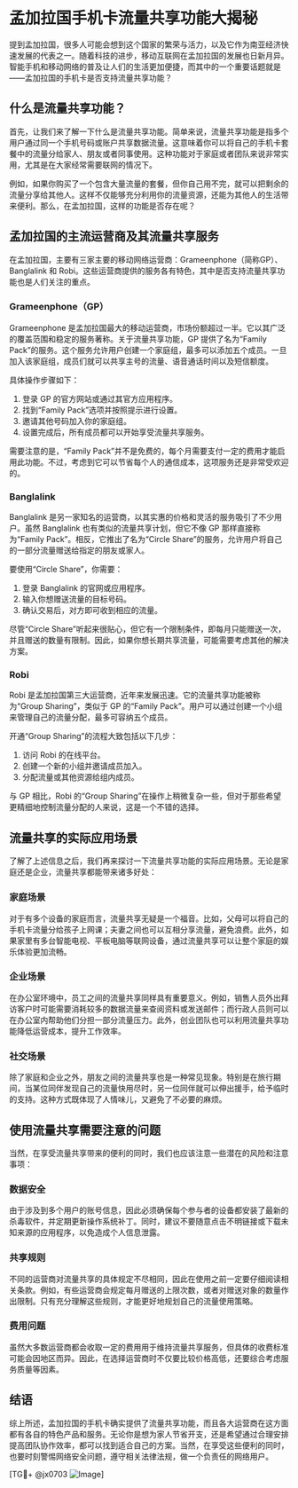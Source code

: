 # 孟加拉国手机卡流量共享功能大揭秘

提到孟加拉国，很多人可能会想到这个国家的繁荣与活力，以及它作为南亚经济快速发展的代表之一。随着科技的进步，移动互联网在孟加拉国的发展也日新月异。智能手机和移动网络的普及让人们的生活更加便捷，而其中的一个重要话题就是——孟加拉国的手机卡是否支持流量共享功能？

## 什么是流量共享功能？

首先，让我们来了解一下什么是流量共享功能。简单来说，流量共享功能是指多个用户通过同一个手机号码或账户共享数据流量。这意味着你可以将自己的手机卡套餐中的流量分给家人、朋友或者同事使用。这种功能对于家庭或者团队来说非常实用，尤其是在大家经常需要联网的情况下。

例如，如果你购买了一个包含大量流量的套餐，但你自己用不完，就可以把剩余的流量分享给其他人。这样不仅能够充分利用你的流量资源，还能为其他人的生活带来便利。那么，在孟加拉国，这样的功能是否存在呢？

## 孟加拉国的主流运营商及其流量共享服务

在孟加拉国，主要有三家主要的移动网络运营商：Grameenphone（简称GP）、Banglalink 和 Robi。这些运营商提供的服务各有特色，其中是否支持流量共享功能也是人们关注的重点。

### Grameenphone（GP）

Grameenphone 是孟加拉国最大的移动运营商，市场份额超过一半。它以其广泛的覆盖范围和稳定的服务著称。关于流量共享功能，GP 提供了名为“Family Pack”的服务。这个服务允许用户创建一个家庭组，最多可以添加五个成员。一旦加入该家庭组，成员们就可以共享主号的流量、语音通话时间以及短信额度。

具体操作步骤如下：
1. 登录 GP 的官方网站或通过其官方应用程序。
2. 找到“Family Pack”选项并按照提示进行设置。
3. 邀请其他号码加入你的家庭组。
4. 设置完成后，所有成员都可以开始享受流量共享服务。

需要注意的是，“Family Pack”并不是免费的，每个月需要支付一定的费用才能启用此功能。不过，考虑到它可以节省每个人的通信成本，这项服务还是非常受欢迎的。

### Banglalink

Banglalink 是另一家知名的运营商，以其实惠的价格和灵活的服务吸引了不少用户。虽然 Banglalink 也有类似的流量共享计划，但它不像 GP 那样直接称为“Family Pack”。相反，它推出了名为“Circle Share”的服务，允许用户将自己的一部分流量赠送给指定的朋友或家人。

要使用“Circle Share”，你需要：
1. 登录 Banglalink 的官网或应用程序。
2. 输入你想赠送流量的目标号码。
3. 确认交易后，对方即可收到相应的流量。

尽管“Circle Share”听起来很贴心，但它有一个限制条件，即每月只能赠送一次，并且赠送的数量有限制。因此，如果你想长期共享流量，可能需要考虑其他的解决方案。

### Robi

Robi 是孟加拉国第三大运营商，近年来发展迅速。它的流量共享功能被称为“Group Sharing”，类似于 GP 的“Family Pack”。用户可以通过创建一个小组来管理自己的流量分配，最多可容纳五个成员。

开通“Group Sharing”的流程大致包括以下几步：
1. 访问 Robi 的在线平台。
2. 创建一个新的小组并邀请成员加入。
3. 分配流量或其他资源给组内成员。

与 GP 相比，Robi 的“Group Sharing”在操作上稍微复杂一些，但对于那些希望更精细地控制流量分配的人来说，这是一个不错的选择。

## 流量共享的实际应用场景

了解了上述信息之后，我们再来探讨一下流量共享功能的实际应用场景。无论是家庭还是企业，流量共享都能带来诸多好处：

### 家庭场景

对于有多个设备的家庭而言，流量共享无疑是一个福音。比如，父母可以将自己的手机卡流量分给孩子上网课；夫妻之间也可以互相分享流量，避免浪费。此外，如果家里有多台智能电视、平板电脑等联网设备，通过流量共享可以让整个家庭的娱乐体验更加流畅。

### 企业场景

在办公室环境中，员工之间的流量共享同样具有重要意义。例如，销售人员外出拜访客户时可能需要消耗较多的数据流量来查阅资料或发送邮件；而行政人员则可以在办公室内帮助他们分担一部分流量压力。此外，创业团队也可以利用流量共享功能降低运营成本，提升工作效率。

### 社交场景

除了家庭和企业之外，朋友之间的流量共享也是一种常见现象。特别是在旅行期间，当某位同伴发现自己的流量快用尽时，另一位同伴就可以伸出援手，给予临时的支持。这种方式既体现了人情味儿，又避免了不必要的麻烦。

## 使用流量共享需要注意的问题

当然，在享受流量共享带来的便利的同时，我们也应该注意一些潜在的风险和注意事项：

### 数据安全

由于涉及到多个用户的账号信息，因此必须确保每个参与者的设备都安装了最新的杀毒软件，并定期更新操作系统补丁。同时，建议不要随意点击不明链接或下载未知来源的应用程序，以免造成个人信息泄露。

### 共享规则

不同的运营商对流量共享的具体规定不尽相同，因此在使用之前一定要仔细阅读相关条款。例如，有些运营商会规定每月赠送的上限次数，或者对赠送对象的数量作出限制。只有充分理解这些规则，才能更好地规划自己的流量使用策略。

### 费用问题

虽然大多数运营商都会收取一定的费用用于维持流量共享服务，但具体的收费标准可能会因地区而异。因此，在选择运营商时不仅要比较价格高低，还要综合考虑服务质量等因素。

## 结语

综上所述，孟加拉国的手机卡确实提供了流量共享功能，而且各大运营商在这方面都有各自的特色产品和服务。无论你是想为家人节省开支，还是希望通过合理安排提高团队协作效率，都可以找到适合自己的方案。当然，在享受这些便利的同时，也要时刻警惕网络安全问题，遵守相关法律法规，做一个负责任的网络用户。

[TG💪+ @jx0703 ![Image](https://github.com/user-attachments/assets/dbca1d08-cadb-493c-b0ec-ad6f7a83f270)]